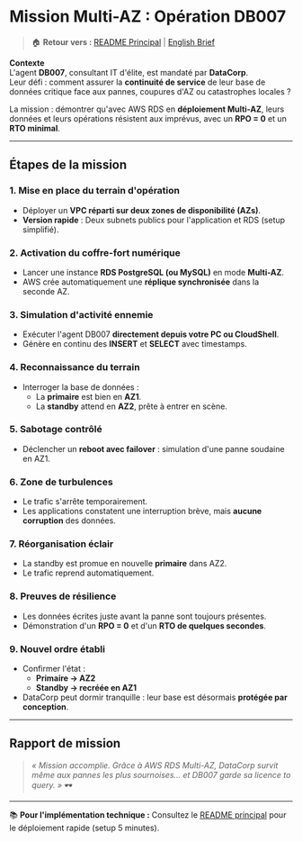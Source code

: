 # Mission Multi-AZ : Opération DB007

> 🏠 **Retour vers :** [README Principal](README.md) | [English Brief](mission-multi-az-en.md)

**Contexte**  
L'agent **DB007**, consultant IT d'élite, est mandaté par **DataCorp**.  
Leur défi : comment assurer la **continuité de service** de leur base de données critique face aux pannes, coupures d'AZ ou catastrophes locales ?  

La mission : démontrer qu'avec AWS RDS en **déploiement Multi-AZ**, leurs données et leurs opérations résistent aux imprévus, avec un **RPO = 0** et un **RTO minimal**.  

---

## Étapes de la mission

### 1. Mise en place du terrain d'opération
- Déployer un **VPC réparti sur deux zones de disponibilité (AZs)**.  
- **Version rapide** : Deux subnets publics pour l'application et RDS (setup simplifié).  

### 2. Activation du coffre-fort numérique
- Lancer une instance **RDS PostgreSQL (ou MySQL)** en mode **Multi-AZ**.  
- AWS crée automatiquement une **réplique synchronisée** dans la seconde AZ.  

### 3. Simulation d'activité ennemie
- Exécuter l'agent DB007 **directement depuis votre PC ou CloudShell**.  
- Génère en continu des **INSERT** et **SELECT** avec timestamps.  

### 4. Reconnaissance du terrain
- Interroger la base de données :  
  - La **primaire** est bien en **AZ1**.  
  - La **standby** attend en **AZ2**, prête à entrer en scène.  

### 5. Sabotage contrôlé
- Déclencher un **reboot avec failover** : simulation d'une panne soudaine en AZ1.  

### 6. Zone de turbulences
- Le trafic s'arrête temporairement.  
- Les applications constatent une interruption brève, mais **aucune corruption** des données.  

### 7. Réorganisation éclair
- La standby est promue en nouvelle **primaire** dans AZ2.  
- Le trafic reprend automatiquement.  

### 8. Preuves de résilience
- Les données écrites juste avant la panne sont toujours présentes.  
- Démonstration d'un **RPO = 0** et d'un **RTO de quelques secondes**.  

### 9. Nouvel ordre établi
- Confirmer l'état :  
  - **Primaire → AZ2**  
  - **Standby → recréée en AZ1**  
- DataCorp peut dormir tranquille : leur base est désormais **protégée par conception**.  

---

## Rapport de mission
> *« Mission accomplie. Grâce à AWS RDS Multi-AZ, DataCorp survit même aux pannes les plus sournoises… et DB007 garde sa licence to query. »* 🕶️

---

📚 **Pour l'implémentation technique :** Consultez le [README principal](README.md) pour le déploiement rapide (setup 5 minutes).